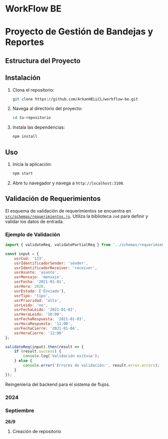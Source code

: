 # WorkFlow BE
# Proyecto de Gestión de Bandejas y Reportes

## Estructura del Proyecto

## Instalación

1. Clona el repositorio:
    ```sh
    git clone https://github.com/ArkanHELLCL/workflow-be.git
    ```
2. Navega al directorio del proyecto:
    ```sh
    cd tu-repositorio
    ```
3. Instala las dependencias:
    ```sh
    npm install
    ```

## Uso

1. Inicia la aplicación:
    ```sh
    npm start
    ```
2. Abre tu navegador y navega a `http://localhost:3100`.

## Validación de Requerimientos

El esquema de validación de requerimientos se encuentra en [`src/schemas/requerimientos.js`](src/schemas/requerimientos.js). Utiliza la biblioteca `zod` para definir y validar los datos de entrada.

### Ejemplo de Validación

```javascript
import { validateReq, validatePartialReq } from '../schemas/requerimientos.js';

const input = {
    usrCod: '123',
    usrIdentificadorSender: 'sender',
    usrIdentificadorReceiver: 'receiver',
    usrAsunto: 'asunto',
    usrMensaje: 'mensaje',
    usrFecha: '2021-01-01',
    usrHora: 2020,
    usrEstado: ['Enviado'],
    usrTipo: 'tipo',
    usrPrioridad: 'alta',
    usrLeido: 'no',
    usrFechaLeido: '2021-01-02',
    usrHoraLeido: '10:00',
    usrFechaRespuesta: '2021-01-03',
    usrHoraRespuesta: '11:00',
    usrFechaCierre: '2021-01-04',
    usrHoraCierre: '12:00'
};

validateReq(input).then(result => {
    if (result.success) {
        console.log('Validación exitosa');
    } else {
        console.error('Errores de validación:', result.error.errors);
    }
});
```
Reingenieria del backend para el sistema de flujos.

### 2024
### **Septiembre**
**26/9**

1. Creación de repositorio

